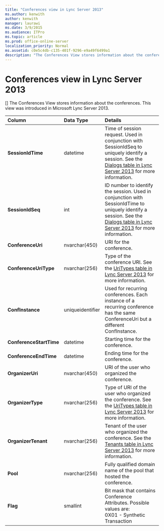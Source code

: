 ```yaml
---
title: "Conferences view in Lync Server 2013"
ms.author: kenwith
author: kenwith
manager: laurawi
ms.date: 3/9/2015
ms.audience: ITPro
ms.topic: article
ms.prod: office-online-server
localization_priority: Normal
ms.assetid: c0e5c4db-c135-401f-9296-e9a49f6499a1
description: "The Conferences View stores information about the conferences. This view was introduced in Microsoft Lync Server 2013."
---
```


# Conferences view in Lync Server 2013
[]
The Conferences View stores information about the conferences. This view was introduced in Microsoft Lync Server 2013.
  
|**Column**|**Data Type**|**Details**|
|:-----|:-----|:-----|
|**SessionIdTime** <br/> |datetime  <br/> |Time of session request. Used in conjunction with SessionIdSeq to uniquely identify a session. See the [Dialogs table in Lync Server 2013](dialogs-table.md) for more information.  <br/> |
|**SessionIdSeq** <br/> |int  <br/> |ID number to identify the session. Used in conjunction with SessionIdTime to uniquely identify a session. See the [Dialogs table in Lync Server 2013](dialogs-table.md) for more information.  <br/> |
|**ConferenceUri** <br/> |nvarchar(450)  <br/> |URI for the conference.  <br/> |
|**ConferenceUriType** <br/> |nvarchar(256)  <br/> |Type of the conference URI. See the [UriTypes table in Lync Server 2013](uritypes-table.md) for more information.  <br/> |
|**ConfInstance** <br/> |uniqueidentifier  <br/> |Used for recurring conferences. Each instance of a recurring conference has the same ConferenceUri but a different ConfInstance.  <br/> |
|**ConferenceStartTime** <br/> |datetime  <br/> |Starting time for the conference.  <br/> |
|**ConferenceEndTime** <br/> |datetime  <br/> |Ending time for the conference.  <br/> |
|**OrganizerUri** <br/> |nvarchar(450)  <br/> |URI of the user who organized the conference.  <br/> |
|**OrganizerType** <br/> |nvarchar(256)  <br/> |Type of URI of the user who organized the conference. See the [UriTypes table in Lync Server 2013](uritypes-table.md) for more information.  <br/> |
|**OrganizerTenant** <br/> |nvarchar(256)  <br/> |Tenant of the user who organized the conference. See the [Tenants table in Lync Server 2013](tenants-table.md) for more information.  <br/> |
|**Pool** <br/> |nvarchar(256)  <br/> |Fully qualified domain name of the pool that hosted the conference.  <br/> |
|**Flag** <br/> |smallint  <br/> |Bit mask that contains Conference Attributes. Possible values are:  <br/> 0X01 - Synthetic Transaction  <br/> |
   

